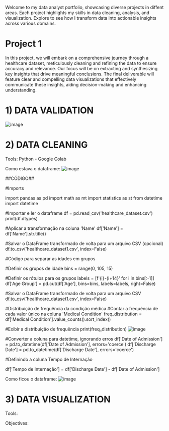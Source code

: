 Welcome to my data analyst portfolio, showcasing diverse projects in diffent areas. Each project highlights my skills in data cleaning, analysis, and visualization. Explore to see how I transform data into actionable insights across various domains.


# Project 1

In this project, we will embark on a comprehensive journey through a healthcare dataset, meticulously cleaning and refining the data to ensure accuracy and relevance. Our focus will be on extracting and synthesizing key insights that drive meaningful conclusions. The final deliverable will feature clear and compelling data visualizations that effectively communicate these insights, aiding decision-making and enhancing understanding.


# 1) DATA VALIDATION
![image](https://github.com/user-attachments/assets/f3d1d70b-25a8-42d7-9031-d0fdb87e7113)

   
# 2) DATA CLEANING 

Tools: Python - Google Colab

Como estava o dataframe:
![image](https://github.com/user-attachments/assets/7b0065b1-3e2e-46b7-add0-472b09e0d83d)

##CÓDIGO##

#Imports

import pandas as pd
import math as mt
import statistics as st
from datetime import datetime


#Importar e ler o dataframe
df = pd.read_csv('healthcare_dataset.csv')
print(df.dtypes)

#Aplicar a transformação na coluna 'Name'
df['Name'] = df['Name'].str.title()

#Salvar o DataFrame transformado de volta para um arquivo CSV (opcional)
df.to_csv('healthcare_dataset1.csv', index=False)


#Código para separar as idades em grupos

#Definir os grupos de idade
bins = range(0, 105, 15) 

#Definir os rótulos para os grupos
labels = [f'{i}-{i+14}' for i in bins[:-1]]
df['Age Group'] = pd.cut(df['Age'], bins=bins, labels=labels, right=False)

#Salvar o DataFrame transformado de volta para um arquivo CSV
df.to_csv('healthcare_dataset1.csv', index=False)

#Distribuição de frequência da condição médica
#Contar a frequência de cada valor único na coluna 'Medical Condition'
freq_distribution = df['Medical Condition'].value_counts().sort_index()

#Exibir a distribuição de frequência
print(freq_distribution)
![image](https://github.com/user-attachments/assets/54b59d05-f9a2-410b-988a-268806e26931)


#Converter a coluna para datetime, ignorando erros
df['Date of Admission'] = pd.to_datetime(df['Date of Admission'], errors='coerce')
df['Discharge Date'] = pd.to_datetime(df['Discharge Date'], errors='coerce')

#Definindo a coluna Tempo de Internação

df['Tempo de Internação'] = df['Discharge Date'] - df['Date of Admission']

Como ficou o dataframe:
![image](https://github.com/user-attachments/assets/da5d9640-276d-48c8-b3c8-3fed9b2fb927)


# 3) DATA VISUALIZATION

Tools:

Objectives:
